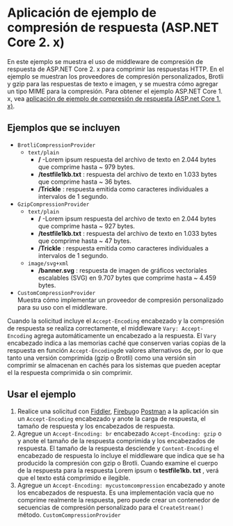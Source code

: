 # <a name="response-compression-sample-application-aspnet-core-2x"></a>Aplicación de ejemplo de compresión de respuesta (ASP.NET Core 2. x)

En este ejemplo se muestra el uso de middleware de compresión de respuesta de ASP.NET Core 2. x para comprimir las respuestas HTTP. En el ejemplo se muestran los proveedores de compresión personalizados, Brotli y gzip para las respuestas de texto e imagen, y se muestra cómo agregar un tipo MIME para la compresión. Para obtener el ejemplo ASP.NET Core 1. x, vea [aplicación de ejemplo de compresión de respuesta (ASP.net Core 1. x)](https://github.com/aspnet/AspNetCore.Docs/tree/master/aspnetcore/performance/response-compression/samples/1.x).

## <a name="examples-in-this-sample"></a>Ejemplos que se incluyen

* `BrotliCompressionProvider`
  * `text/plain`
    * **/** -Lorem ipsum respuesta del archivo de texto en 2.044 bytes que comprime hasta ~ 979 bytes.
    * **/testfile1kb.txt** : respuesta del archivo de texto en 1.033 bytes que comprime hasta ~ 36 bytes.
    * **/Trickle** : respuesta emitida como caracteres individuales a intervalos de 1 segundo.
* `GzipCompressionProvider`
  * `text/plain`
    * **/** -Lorem ipsum respuesta del archivo de texto en 2.044 bytes que comprime hasta ~ 927 bytes.
    * **/testfile1kb.txt** : respuesta del archivo de texto en 1.033 bytes que comprime hasta ~ 47 bytes.
    * **/Trickle** : respuesta emitida como caracteres individuales a intervalos de 1 segundo.
  * `image/svg+xml`
    * **/banner.svg** : respuesta de imagen de gráficos vectoriales escalables (SVG) en 9.707 bytes que comprime hasta ~ 4.459 bytes.
* `CustomCompressionProvider`<br>Muestra cómo implementar un proveedor de compresión personalizado para su uso con el middleware.

Cuando la solicitud incluye el `Accept-Encoding` encabezado y la compresión de respuesta se realiza correctamente, el middleware `Vary: Accept-Encoding` agrega automáticamente un encabezado a la respuesta. El `Vary` encabezado indica a las memorias caché que conserven varias copias de la respuesta en función `Accept-Encoding`de valores alternativos de, por lo que tanto una versión comprimida (gzip o Brotli) como una versión sin comprimir se almacenan en cachés para los sistemas que pueden aceptar el la respuesta comprimida o sin comprimir.

## <a name="use-the-sample"></a>Usar el ejemplo

1. Realice una solicitud con [Fiddler](https://www.telerik.com/fiddler), [Firebug](https://getfirebug.com/)o [Postman](https://www.getpostman.com/) a la aplicación sin un `Accept-Encoding` encabezado y anote la carga de respuesta, el tamaño de respuesta y los encabezados de respuesta.
1. Agregue un `Accept-Encoding: br` encabezado `Accept-Encoding: gzip` o y anote el tamaño de la respuesta comprimida y los encabezados de respuesta. El tamaño de la respuesta desciende y `Content-Encoding` el encabezado de respuesta lo incluye el middleware que indica que se ha producido la compresión con gzip o Brotli. Cuando examine el cuerpo de la respuesta para la respuesta Lorem ipsum o **testfile1kb. txt** , verá que el texto está comprimido e ilegible.
1. Agregue un `Accept-Encoding: mycustomcompression` encabezado y anote los encabezados de respuesta. Es una implementación vacía que no comprime realmente la respuesta, pero puede crear un contenedor de secuencias de compresión personalizado para el `CreateStream()` método. `CustomCompressionProvider`
